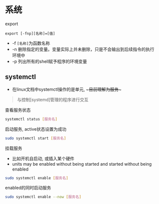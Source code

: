 # 系统

export

```shell
export [-fnp][名称]=[值]
```

- -f `[名称]`为函数名称
- -n 删除指定的变量。变量实际上并未删除，只是不会输出到后续指令的执行环境中
- -p 列出所有的shell赋予程序的环境变量

## systemctl

- 在linux文档中systemctl操作的是单元, ~~~目前理解为服务~~~

> 与控制[systemd]管理的程序进行交互

查看服务状态

```bash
systemctl status [服务名]
```

启动服务, active状态设置为成功

```bash
sudo systemctl start [服务名]
```
挂载服务

- 比如开机自启动, 或插入某个硬件
- units may be enabled without being started and started without being enabled

```bash
sudo systemctl enable [服务名]
```
enabled的同时启动服务

```bash
sudo systemctl enable --now [服务名]
```

